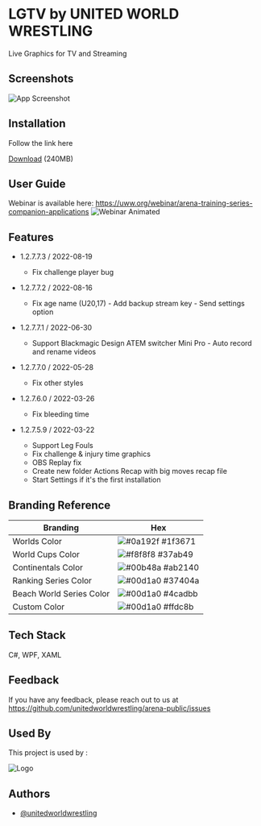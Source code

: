 
# LGTV by UNITED WORLD WRESTLING

Live Graphics for TV and Streaming


## Screenshots

![App Screenshot](https://i.giphy.com/media/VcngDaqS0bFoN0VY4l/giphy.webp)

  
## Installation

Follow the link here

[Download](https://we.tl/t-hqzmWwiyBa) (240MB)

## User Guide
Webinar is available here: https://uww.org/webinar/arena-training-series-companion-applications
![Webinar Animated](https://i.giphy.com/media/W3lO24167RSMC8ccZf/giphy.webp)

## Features

* 1.2.7.7.3 / 2022-08-19
  * Fix challenge player bug
  
* 1.2.7.7.2 / 2022-08-16
  * Fix age name (U20,17) - Add backup stream key - Send settings option

* 1.2.7.7.1 / 2022-06-30
  * Support Blackmagic Design ATEM switcher Mini Pro - Auto record and rename videos

* 1.2.7.7.0 / 2022-05-28
  * Fix other styles

* 1.2.7.6.0 / 2022-03-26
  * Fix bleeding time

* 1.2.7.5.9 / 2022-03-22
   * Support Leg Fouls
   * Fix challenge & injury time graphics
   * OBS Replay fix
   * Create new folder Actions Recap with big moves recap file
   * Start Settings if it's the first installation

## Branding Reference

| Branding             | Hex                                                                |
| ----------------- | ------------------------------------------------------------------ |
| Worlds Color | ![#0a192f](https://via.placeholder.com/10/1f3671?text=+) #1f3671 |
| World Cups Color | ![#f8f8f8](https://via.placeholder.com/10/37ab49?text=+) #37ab49 |
| Continentals Color | ![#00b48a](https://via.placeholder.com/10/ab2140?text=+) #ab2140 |
| Ranking Series Color | ![#00d1a0](https://via.placeholder.com/10/37404a?text=+) #37404a |
| Beach World Series Color | ![#00d1a0](https://via.placeholder.com/10/4cadbb?text=+) #4cadbb |
| Custom Color | ![#00d1a0](https://via.placeholder.com/10/ffdc8b?text=+) #ffdc8b |




## Tech Stack

C#, WPF, XAML

  
## Feedback

If you have any feedback, please reach out to us at https://github.com/unitedworldwrestling/arena-public/issues

  
## Used By

This project is used by :


  
![Logo](https://www.passportme.com//AffiliateBrandLogos/567175267_10292016_828420.jpg)

    
## Authors

- [@unitedworldwrestling](https://www.github.com/unitedworldwrestling)

  
